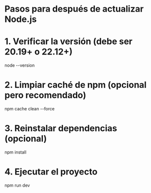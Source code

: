 # Pasos para después de actualizar Node.js

# 1. Verificar la versión (debe ser 20.19+ o 22.12+)
node --version

# 2. Limpiar caché de npm (opcional pero recomendado)
npm cache clean --force

# 3. Reinstalar dependencias (opcional)
npm install

# 4. Ejecutar el proyecto
npm run dev